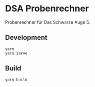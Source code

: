 # DSA Probenrechner

Probenrechner für Das Schwarze Auge 5.

## Development

```
yarn
yarn serve
```

## Build

```
yarn build
```
